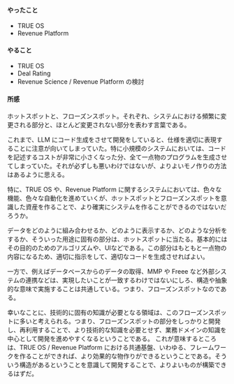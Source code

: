 #### やったこと
- TRUE OS
- Revenue Platform

#### やること
- TRUE OS
- Deal Rating
- Revenue Science / Revenue Platform の検討

#### 所感
ホットスポットと、フローズンスポット。それぞれ、システムにおける頻繁に変更される部分と、ほとんど変更されない部分を表わす言葉である。

これまで、LLM にコード生成をさせて開発をしていると、仕様を適切に表現することに注意が向いてしまっていた。特に小規模のシステムにおいては、コードを記述するコストが非常に小さくなった分、全て一点物のプログラムを生成させてしまっていた。それが必ずしも悪いわけではないが、よりよいモノ作りの方法はあるように思える。

特に、TRUE OS や、Revenue Platform に関するシステムにおいては、色々な機能、色々な自動化を進めていくが、ホットスポットとフローズンスポットを意識した資産を作ることで、より確実にシステムを作ることができるのではないだろうか。

データをどのように組み合わせるか、どのように表示するか、どのような分析をするか、そういった用途に固有の部分は、ホットスポットに当たる。基本的にはその目的のためのアルゴリズムや、UIなどである。この部分はもともと一点物の内容になるため、適切に指示をして、適切なコードを生成させればよい。

一方で、例えばデータベースからのデータの取得、MMP や Freee など外部システムの連携などは、実現したいことが一致するわけではないにしろ、構造や抽象的な意味で実施することは共通している。つまり、フローズンスポットなのである。

幸いなことに、技術的に固有の知識が必要となる領域は、このフローズンスポットに多いと考えられる。つまり、フローズンスポットの部分をしっかりと開発し、再利用することで、より技術的な知識を必要とせず、業務ドメインの知識を中心として開発を進めやすくなるということである。
これが意味するところは、TRUE OS / Revenue Platform における共通基盤、いわゆる、フレームワークを作ることができれば、より効果的な物作りができるということである。そういう構造があるということを意識して開発することで、よりよいものが構築できるはずだ。